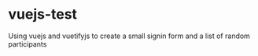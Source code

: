 # vuejs-test
Using vuejs and vuetifyjs to create a small signin form and a list of random participants

